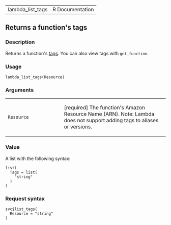 <table style="width: 100%;">
<tbody>
<tr class="odd">
<td>lambda_list_tags</td>
<td style="text-align: right;">R Documentation</td>
</tr>
</tbody>
</table>

## Returns a function's tags

### Description

Returns a function's
[tags](https://docs.aws.amazon.com/lambda/latest/dg/configuration-tags.html).
You can also view tags with `get_function`.

### Usage

    lambda_list_tags(Resource)

### Arguments

<table>
<colgroup>
<col style="width: 35%" />
<col style="width: 65%" />
</colgroup>
<tbody>
<tr class="odd">
<td><code id="lambda_list_tags_:_Resource">Resource</code></td>
<td><p>[required] The function's Amazon Resource Name (ARN). Note:
Lambda does not support adding tags to aliases or versions.</p></td>
</tr>
</tbody>
</table>

### Value

A list with the following syntax:

    list(
      Tags = list(
        "string"
      )
    )

### Request syntax

    svc$list_tags(
      Resource = "string"
    )
